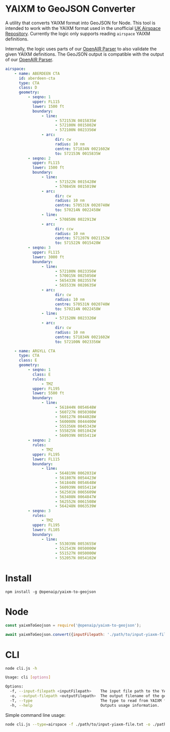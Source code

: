 # YAIXM to GeoJSON Converter

A utility that converts YAIXM format into GeoJSON for Node. This tool is intended to work with the YAIXM format
used in the unofficial [UK Airspace Repository](https://github.com/ahsparrow/airspace). Currently the logic only 
supports reading `airspace` YAIXM definitions.

Internally, the logic uses parts of our [OpenAIR Parser](https://github.com/openAIP/openaip-openair-parser) to also validate the
given YAIXM definitions. The GeoJSON output is compatible with the output of our [OpenAIR Parser](https://github.com/openAIP/openaip-openair-parser).

```YAML
airspace:
    - name: ABERDEEN CTA
      id: aberdeen-cta
      type: CTA
      class: D
      geometry:
          - seqno: 1
            upper: FL115
            lower: 1500 ft
            boundary:
                - line:
                      - 572153N 0015835W
                      - 572100N 0015802W
                      - 572100N 0023356W
                - arc:
                      dir: cw
                      radius: 10 nm
                      centre: 571834N 0021602W
                      to: 572153N 0015835W
          - seqno: 2
            upper: FL115
            lower: 1500 ft
            boundary:
                - line:
                      - 571522N 0015428W
                      - 570845N 0015019W
                - arc:
                      dir: cw
                      radius: 10 nm
                      centre: 570531N 0020740W
                      to: 570214N 0022458W
                - line:
                      - 570850N 0022913W
                - arc:
                      dir: ccw
                      radius: 10 nm
                      centre: 571207N 0021152W
                      to: 571522N 0015428W
          - seqno: 3
            upper: FL115
            lower: 3000 ft
            boundary:
                - line:
                      - 572100N 0023356W
                      - 570015N 0025056W
                      - 565433N 0023557W
                      - 565533N 0020635W
                - arc:
                      dir: cw
                      radius: 10 nm
                      centre: 570531N 0020740W
                      to: 570214N 0022458W
                - line:
                      - 571520N 0023326W
                - arc:
                      dir: cw
                      radius: 10 nm
                      centre: 571834N 0021602W
                      to: 572100N 0023356W

    - name: ARGYLL CTA
      type: CTA
      class: E
      geometry:
          - seqno: 1
            class: E
            rules:
                - TMZ
            upper: FL195
            lower: 5500 ft
            boundary:
                - line:
                      - 561844N 0054648W
                      - 560727N 0050308W
                      - 560127N 0044028W
                      - 560000N 0044400W
                      - 555356N 0045343W
                      - 555825N 0051042W
                      - 560939N 0055411W
          - seqno: 2
            rules:
                - TMZ
            upper: FL195
            lower: FL115
            boundary:
                - line:
                      - 564819N 0062031W
                      - 561807N 0054423W
                      - 561844N 0054648W
                      - 560939N 0055411W
                      - 562501N 0065609W
                      - 563408N 0064847W
                      - 562552N 0061508W
                      - 564248N 0063539W
          - seqno: 3
            rules:
                - TMZ
            upper: FL195
            lower: FL105
            boundary:
                - line:
                      - 553039N 0053655W
                      - 552543N 0050000W
                      - 551527N 0050000W
                      - 552057N 0054102W
```

Install
=
```shell
npm install -g @openaip/yaixm-to-geojson
```

Node
=

```javascript
const yaixmToGeojson = require('@openaip/yaixm-to-geojson');

await yaixmToGeojson.convert({inputFilepath: './path/to/input-yiaxm-file.txt', outputFilepath:'./path/to/output-geojson-file.geojson', type: 'airspace'});
```

CLI
=

```bash
node cli.js -h

Usage: cli [options]

Options:
  -f, --input-filepath <inputFilepath>    The input file path to the YAIXM file.
  -o, --output-filepath <outputFilepath>  The output filename of the generated GeoJSON file.
  -T, --type                              The type to read from YAIXM file. Currently only "airspace" is supported. (default: "airspace")
  -h, --help                              Outputs usage information.
```

Simple command line usage:

```bash
node cli.js --type=airspace -f ./path/to/input-yiaxm-file.txt -o ./path/to/output-geojson-file.geojson
```
